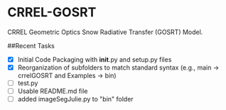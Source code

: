 # CRREL-GOSRT
CRREL Geometric Optics Snow Radiative Transfer (GOSRT) Model.

##Recent Tasks

- [x] Initial Code Packaging with __init__.py and setup.py files
- [x] Reorganization of subfolders to match standard syntax (e.g., main -> crrelGOSRT and Examples -> bin)
- [ ] test.py
- [ ] Usable README.md file
- [ ] added imageSegJulie.py to "bin" folder

